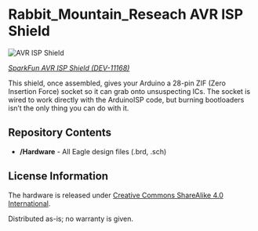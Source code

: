 Rabbit_Mountain_Reseach AVR ISP Shield
========================

![AVR ISP Shield](https://www.bananarobotics.com/shop/image/cache/data/sku/BR/0/1/0/1/7/BR010171-Evil-Mad-Science-ISP-Arduino-Shield-Kit/Evil-Mad-Science-ISP-Arduino-Shield-Kit-600x600.jpg)

[*SparkFun AVR ISP Shield (DEV-11168)*](https://www.sparkfun.com/products/11168)

This shield, once assembled, gives your Arduino a 28-pin ZIF (Zero Insertion Force) socket so it can grab onto unsuspecting ICs. 
The socket is wired to work directly with the ArduinoISP code, but burning bootloaders isn’t the only thing you can do with it. 

Repository Contents
-------------------
* **/Hardware** - All Eagle design files (.brd, .sch)

License Information
-------------------
The hardware is released under [Creative Commons ShareAlike 4.0 International](https://creativecommons.org/licenses/by-sa/4.0/).

Distributed as-is; no warranty is given.
